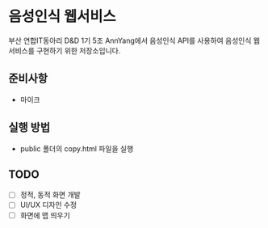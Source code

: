 # 음성인식 웹서비스
부산 연합IT동아리 D&D 1기 5조 AnnYang에서 음성인식 API를 사용하여 음성인식 웹서비스를  구현하기 위한 저장소입니다.

## 준비사항
-  마이크

## 실행 방법
- public 폴더의 copy.html 파일을 실행

## TODO
-[ ] 정적, 동적 화면 개발
-[ ] UI/UX 디자인 수정
-[ ] 화면에 맵 띄우기

